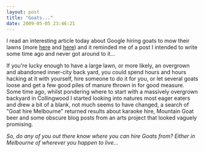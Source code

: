```yaml
---
layout: post
title: "Goats..."
date: 2009-05-05 23:46:21
---
```


I read an interesting article today about Google hiring goats to mow their lawns (more <a href="http://googleblog.blogspot.com/2009/05/mowing-with-goats.html" target="_blank">here</a> and <a href="http://www.techcrunch.com/2009/05/01/google-rents-goats-to-replace-lawnmowers-im-not-kidding/" target="_blank">here</a>) and it reminded me of a post I intended to write some time ago and never got around to it...

If you're lucky enough to have a large lawn, or more likely, an overgrown and abandoned inner-city back yard, you could spend hours and hours hacking at it with yourself, hire someone to do it for you, or let several goats loose and get a few good piles of manure thrown in for good measure. Some time ago, whilst pondering where to start with a massively overgrown backyard in Collingwood I started looking into natures most eager eaters and drew a bit of a blank, not much seems to have changed, a search of "Goat hire Melbourne" returned results about karaoke hire, Mountain Goat beer and some obscure blog posts from an arts project that looked vaguely promising.

*So, do any of you out there know where you can hire Goats from? Either in Melbourne of wherever you happen to live...*